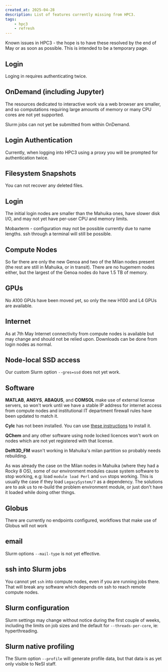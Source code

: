 ```yaml
---
created_at: 2025-04-28
description: List of features currently missing from HPC3.
tags: 
    - hpc3
    - refresh
---
```


Known issues in HPC3 - the hope is to have these resolved by the end of May or as soon as possible. This is intended to be a temporary page.

## Login

Loging in requires authenticating twice.

## OnDemand (including Jupyter)

The resources dedicated to interactive work via a web browser are smaller, and so computations requiring large amounts of memory or many CPU cores are not yet supported. 

Slurm jobs can not yet be submitted from within OnDemand.

## Login Authentication

Currently, when logging into HPC3 using a proxy you will be prompted for authentication twice.

## Filesystem Snapshots

You can not recover any deleted files.

## Login

The initial login nodes are smaller than the Mahuika ones, have slower disk I/O, and may not yet have per-user CPU and memory limits.

Mobaxterm - configuration may not be possible currently due to name lengths. ssh through a terminal will still be possible.  

## Compute Nodes

So far there are only the new Genoa and two of the Milan nodes present (the rest are still in Mahuika, or in transit). There are no hugemem nodes either, but the largest of the Genoa nodes do have 1.5 TB of memory.

## GPUs

No A100 GPUs have been moved yet, so only the new H100 and L4 GPUs are available.

## Internet

As at 7th May Internet connectivity from compute nodes is available but may change and should not be relied upon. Downloads can be done from login nodes as normal.

## Node-local SSD access

Our custom Slurm option `--gres=ssd` does not yet work.

## Software

**MATLAB**, **ANSYS**, **ABAQUS**, and **COMSOL** make use of external license servers, so won't work until we have a stable IP address for internet access from compute nodes and institutional IT department firewall rules have been updated to match it.

**Cylc** has not been installed. You can use [these instructions](https://cylc.github.io/cylc-doc/stable/html/installation.html) to install it.

**QChem** and any other software using node locked licences won't work on nodes which are not yet registered with that license.

**Delft3D_FM** wasn't working in Mahuika's milan partition so probably needs rebuilding.

As was already the case on the Milan nodes in Mahuika (where they had a Rocky 8 OS), some of our environment modules cause system software to stop working, e.g: load `module load Perl` and `svn` stops working. This is usually the case if they load `LegacySystem/7` as a dependency. The solutions are to ask us to re-build the problem environment module, or just don't have it loaded while doing other things.

## Globus

There are currently no endpoints configured, workflows that make use of Globus will not work

## email

Slurm options `--mail-type` is not yet effective.

## ssh into Slurm jobs

You cannot yet `ssh` into compute nodes, even if you are running jobs there.  That will break any software which depends on ssh to reach remote compute nodes.

## Slurm configuration

Slurm settings may change without notice during the first couple of weeks, including the limits on job sizes and the default for `--threads-per-core`, ie: hyperthreading.

## Slurm native profiling

The Slurm option `--profile` will generate profile data, but that data is as yet only visible to NeSI staff.


